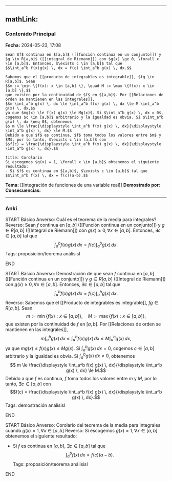 
---
mathLink:
---
### Contenido Principal

**Fecha:** 2024-05-23, 17:08

```ad-theorem
Sean $f$ continua en $[a,b]$ ([[función continua en un conjunto]]) y $g \in R[a,b]$ ([[integral de Riemann]]) con $g(x) \ge 0, \forall x \in [a,b]$. Entonces, $\exists c \in [a,b]$ tal que
$$\int_a^b f(x)g(x) \, dx = f(c) \int_a^b g(x) \, dx.$$
```

```ad-proof
Sabemos que el [[producto de integrables es integrable]], $fg \in R[a,b]$. Sean
$$m := \min \{f(x): x \in [a,b] \}, \quad M := \max \{f(x): x \in [a,b] \},$$
que existen por la continuidad de $f$ en $[a,b]$. Por [[Relaciones de orden se mantienen en las integrales]],
$$m \int_a^b g(x) \, dx \le \int_a^b f(x) g(x) \, dx \le M \int_a^b g(x) \, dx,$$
ya que $mg(x) \le f(x) g(x) \le Mg(x)$. Si $\int_a^b g(x) \, dx = 0$, cogemos $c \in [a,b]$ arbitrario y la igualdad es obvia. Si $\int_a^b g(x) \, dx \neq 0$, obtenemos
$$ m \le \frac{\displaystyle \int_a^b f(x) g(x) \, dx}{\displaystyle \int_a^b g(x) \, dx} \le M.$$
Debido a que $f$ es continua, $f$ toma todos los valores entre $m$ y $M$, por lo tanto, $\exists c \in [a,b]$ con
$$f(c) = \frac{\displaystyle \int_a^b f(x) g(x) \, dx}{\displaystyle \int_a^b g(x) \, dx}.$$
```

```ad-note
title: Corolario
Si escogemos $g(x) = 1, \forall x \in [a,b]$ obtenemos el siguiente resultado:
- Si $f$ es continua en $[a,b]$, $\exists c \in [a,b]$ tal que
$$\int_a^b f(x) \, dx = f(c)(a-b).$$
```


**Tema:** [[Integración de funciones de una variable real]]
**Demostrado por:**
**Consecuencias:**

---
### Anki

START
Básico
Anverso: Cuál es el teorema de la media para integrales?
Reverso: Sean $f$ continua en $[a,b]$ ([[Función continua en un conjunto]]) y $g \in R[a,b]$ ([[Integral de Riemann]]) con $g(x) \ge 0, \forall x \in [a,b]$. Entonces, $\exists c \in [a,b]$ tal que
$$\int_a^b f(x)g(x) \, dx = f(c) \int_a^b g(x) \, dx.$$
Tags: proposición/teorema análisisI
<!--ID: 1716477603196-->
END

START
Básico
Anverso: Demostración de que sean $f$ continua en $[a,b]$ ([[Función continua en un conjunto]]) y $g \in R[a,b]$ ([[Integral de Riemann]]) con $g(x) \ge 0, \forall x \in [a,b]$. Entonces, $\exists c \in [a,b]$ tal que
$$\int_a^b f(x)g(x) \, dx = f(c) \int_a^b g(x) \, dx.$$
Reverso: Sabemos que el [[Producto de integrables es integrable]], $fg \in R[a,b]$. Sean
$$m := \min \{f(x): x \in [a,b] \}, \quad M := \max \{f(x): x \in [a,b] \},$$
que existen por la continuidad de $f$ en $[a,b]$. Por [[Relaciones de orden se mantienen en las integrales]],
$$m \int_a^b g(x) \, dx \le \int_a^b f(x) g(x) \, dx \le M \int_a^b g(x) \, dx,$$
ya que $mg(x) \le f(x) g(x) \le Mg(x)$. Si $\int_a^b g(x) \, dx = 0$, cogemos $c \in [a,b]$ arbitrario y la igualdad es obvia. Si $\int_a^b g(x) \, dx \neq 0$, obtenemos
$$ m \le \frac{\displaystyle \int_a^b f(x) g(x) \, dx}{\displaystyle \int_a^b g(x) \, dx} \le M.$$
Debido a que $f$ es continua, $f$ toma todos los valores entre $m$ y $M$, por lo tanto, $\exists c \in [a,b]$ con
$$f(c) = \frac{\displaystyle \int_a^b f(x) g(x) \, dx}{\displaystyle \int_a^b g(x) \, dx}.$$
Tags: demostración análisisI
<!--ID: 1716477603199-->
END

START
Básico
Anverso: Corolario del teorema de la media para integrales cuando $g(x) = 1, \forall x \in [a,b]$
Reverso: Si escogemos $g(x) = 1, \forall x \in [a,b]$ obtenemos el siguiente resultado:
- Si $f$ es continua en $[a,b]$, $\exists c \in [a,b]$ tal que
$$\int_a^b f(x) \, dx = f(c)(a-b).$$
Tags: proposición/teorema análisisI
<!--ID: 1716477603202-->
END
